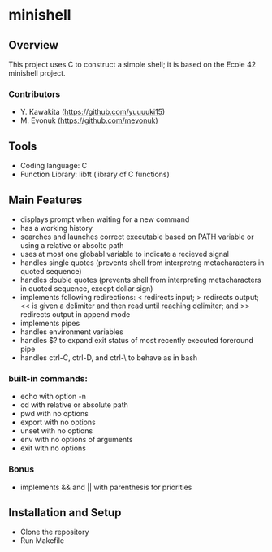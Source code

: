 # minishell

## Overview
This project uses C to construct a simple shell; it is based on the Ecole 42 minishell project.

### Contributors
- Y. Kawakita (https://github.com/yuuuuki15)
- M. Evonuk (https://github.com/mevonuk)

## Tools
- Coding language: C
- Function Library: libft (library of C functions)

## Main Features
- displays prompt when waiting for a new command
- has a working history
- searches and launches correct executable based on PATH variable or using a relative or absolte path
- uses at most one globabl variable to indicate a recieved signal
- handles single quotes (prevents shell from interpretng metacharacters in quoted sequence)
- handles double quotes (prevents shell from interpreting metacharacters in quoted sequence, except dollar sign)
- implements following redirections: < redirects input; > redirects output; << is given a delimiter and then read until reaching delimiter; and >> redirects output in append mode
- implements pipes
- handles environment variables
- handles $? to expand exit status of most recently executed foreround pipe
- handles ctrl-C, ctrl-D, and ctrl-\ to behave as in bash

### built-in commands:
- echo with option -n
- cd with relative or absolute path
- pwd with no options
- export with no options
- unset with no options
- env with no options of arguments
- exit with no options

### Bonus
- implements && and || with parenthesis for priorities

## Installation and Setup
- Clone the repository
- Run Makefile
